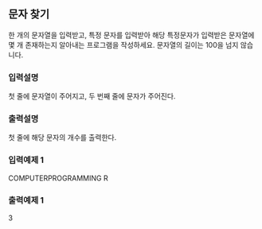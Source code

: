 ## 문자 찾기

한 개의 문자열을 입력받고, 특정 문자를 입력받아 해당 특정문자가 입력받은 문자열에 몇 개 존재하는지 알아내는 프로그램을 작성하세요.
문자열의 길이는 100을 넘지 않습니다.

### 입력설명

첫 줄에 문자열이 주어지고, 두 번째 줄에 문자가 주어진다.

### 출력설명

첫 줄에 해당 문자의 개수를 출력한다.

### 입력예제 1

COMPUTERPROGRAMMING
R

### 출력예제 1

3
